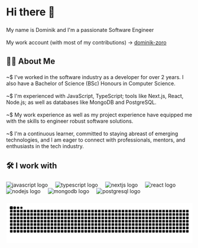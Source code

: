 <h1 align="left">Hi there 👋</h1>

###

<p align="left">My name is Dominik and I'm a passionate Software Engineer<br><br>My work account (with most of my contributions) -> <a href="https://github.com/dominik-zoro">dominik-zoro</a></p>

###

<h2 align="left">👩‍💻 About Me</h2>

###

<p align="left">~$ I've worked in the software industry as a developer for over 2 years. I also have a Bachelor of Science (BSc) Honours in Computer Science.<br><br>~$ I'm experienced with JavaScript, TypeScript; tools like Next.js, React, Node.js; as well as databases like MongoDB and PostgreSQL.<br><br>~$ My work experience as well as my project experience have equipped me with the skills to engineer robust software solutions.<br><br>~$ I'm a continuous learner, committed to staying abreast of emerging technologies, and I am eager to connect with professionals, mentors, and enthusiasts in the tech industry.</p>

###

<h2 align="left">🛠 I work with</h2>

###

<div align="left">
  <img src="https://cdn.jsdelivr.net/gh/devicons/devicon/icons/javascript/javascript-original.svg" height="40" alt="javascript logo"  />
  <img width="12" />
  <img src="https://cdn.jsdelivr.net/gh/devicons/devicon/icons/typescript/typescript-original.svg" height="40" alt="typescript logo"  />
  <img width="12" />
  <img src="https://cdn.jsdelivr.net/gh/devicons/devicon/icons/nextjs/nextjs-original.svg" height="40" alt="nextjs logo"  />
  <img width="12" />
  <img src="https://cdn.jsdelivr.net/gh/devicons/devicon/icons/react/react-original.svg" height="40" alt="react logo"  />
  <img width="12" />
  <img src="https://cdn.jsdelivr.net/gh/devicons/devicon/icons/nodejs/nodejs-original.svg" height="40" alt="nodejs logo"  />
  <img width="12" />
  <img src="https://cdn.jsdelivr.net/gh/devicons/devicon/icons/mongodb/mongodb-original.svg" height="40" alt="mongodb logo"  />
  <img width="12" />
  <img src="https://cdn.jsdelivr.net/gh/devicons/devicon/icons/postgresql/postgresql-original.svg" height="40" alt="postgresql logo"  />
</div>

###

<img src="https://raw.githubusercontent.com/dominik-deak/dominik-deak/output/snake.svg" alt="Snake animation" />

###
